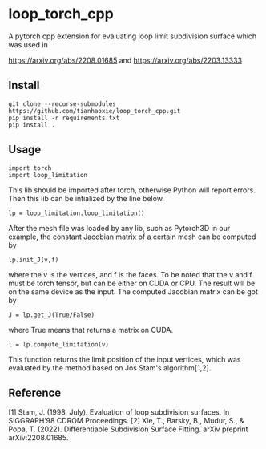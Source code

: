 # loop_torch_cpp

A pytorch cpp extension for evaluating loop limit subdivision surface which was used in

https://arxiv.org/abs/2208.01685
and
https://arxiv.org/abs/2203.13333

## Install

```
git clone --recurse-submodules https://github.com/tianhaoxie/loop_torch_cpp.git
pip install -r requirements.txt
pip install .
```

## Usage
```
import torch
import loop_limitation
```
This lib should be imported after torch, otherwise Python will report errors.
Then this lib can be intialized by the line below.
```
lp = loop_limitation.loop_limitation()
```
After the mesh file was loaded by any lib, such as Pytorch3D in our example, the constant Jacobian matrix of a certain mesh
can be computed by
```
lp.init_J(v,f)
```
where the v is the vertices, and f is the faces. To be noted that the v and f must be torch tensor, but can be either on CUDA or CPU. The result 
will be on the same device as the input.
The computed Jacobian matrix can be got by
```
J = lp.get_J(True/False)
```
where True means that returns a matrix on CUDA.
```
l = lp.compute_limitation(v)
```
This function returns the limit position of the input vertices, which was evaluated by the method based on Jos Stam's algorithm[1,2].



## Reference
[1] Stam, J. (1998, July). Evaluation of loop subdivision surfaces. In SIGGRAPH’98 CDROM Proceedings.
[2] Xie, T., Barsky, B., Mudur, S., & Popa, T. (2022). Differentiable Subdivision Surface Fitting. arXiv preprint arXiv:2208.01685.



